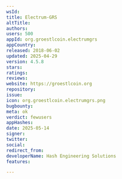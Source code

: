 ```yaml
---
wsId: 
title: Electrum-GRS
altTitle: 
authors: 
users: 500
appId: org.groestlcoin.electrumgrs
appCountry: 
released: 2018-06-02
updated: 2025-04-29
version: 4.5.8
stars: 
ratings: 
reviews: 
website: https://groestlcoin.org
repository: 
issue: 
icon: org.groestlcoin.electrumgrs.png
bugbounty: 
meta: ok
verdict: fewusers
appHashes: 
date: 2025-05-14
signer: 
twitter: 
social: 
redirect_from: 
developerName: Hash Engineering Solutions
features: 

---
```


